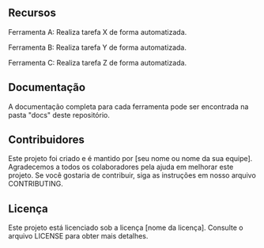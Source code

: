 ## Recursos
Ferramenta A: Realiza tarefa X de forma automatizada.

Ferramenta B: Realiza tarefa Y de forma automatizada.

Ferramenta C: Realiza tarefa Z de forma automatizada.

## Documentação
A documentação completa para cada ferramenta pode ser encontrada na pasta "docs" deste repositório.

## Contribuidores
Este projeto foi criado e é mantido por [seu nome ou nome da sua equipe]. Agradecemos a todos os colaboradores pela ajuda em melhorar este projeto. Se você gostaria de contribuir, siga as instruções em nosso arquivo CONTRIBUTING.

## Licença
Este projeto está licenciado sob a licença [nome da licença]. Consulte o arquivo LICENSE para obter mais detalhes.
